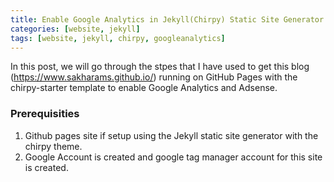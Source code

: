 ```yaml
---
title: Enable Google Analytics in Jekyll(Chirpy) Static Site Generator
categories: [website, jekyll]
tags: [website, jekyll, chirpy, googleanalytics]
---
```


In this post, we will go through the stpes that I have used to get this blog (https://www.sakharams.github.io/) running on GitHub Pages with the chirpy-starter template to enable Google Analytics and Adsense.

### Prerequisities

1. Github pages site if setup using the Jekyll static site generator with the chirpy theme.
2. Google Account is created and google tag manager account for this site is created.
 